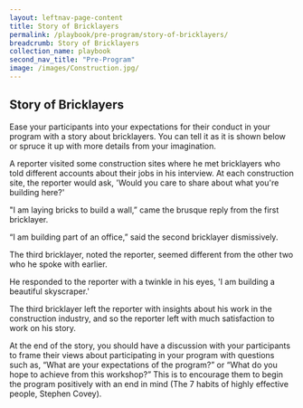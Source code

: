 ```yaml
---
layout: leftnav-page-content
title: Story of Bricklayers
permalink: /playbook/pre-program/story-of-bricklayers/
breadcrumb: Story of Bricklayers
collection_name: playbook
second_nav_title: "Pre-Program"
image: /images/Construction.jpg/
---
```

Story of Bricklayers
---
Ease your participants into your expectations for their conduct in your program with a story about bricklayers. You can tell it as it is shown below or spruce it up with more details from your imagination.

A reporter visited some construction sites where he met bricklayers who told different accounts about their jobs in his interview. At each construction site, the reporter would ask, 'Would you care to share about what you're building here?'

"I am laying bricks to build a wall,” came the brusque reply from the first bricklayer.

“I am building part of an office,” said the second bricklayer dismissively.

The third bricklayer, noted the reporter, seemed different from the other two who he spoke with earlier.

He responded to the reporter with a twinkle in his eyes, 'I am building a beautiful skyscraper.'

The third bricklayer left the reporter with insights about his work in the construction industry, and so the reporter left with much satisfaction to work on his story.

At the end of the story, you should have a discussion with your participants to frame their views about participating in your program with questions such as, “What are your expectations of the program?” or “What do you hope to achieve from this workshop?” This is to encourage them to begin the program positively with an end in mind (The 7 habits of highly effective people, Stephen Covey).
